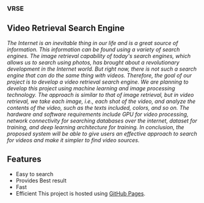 ### VRSE

## Video Retrieval Search Engine

*The Internet is an inevitable thing in our life and is a great source of information. This information can be found using a variety of search engines. The image retrieval capability of today's search engines, which allows us to search using photos, has brought about a revolutionary development in the Internet world. But right now, there is not such a search engine that can do the same thing with videos. Therefore, the goal of our project is to develop a video retrieval search engine. We are planning to develop this project using machine learning and image processing technology. The approach is similar to that of image retrieval, but in video retrieval, we take each image, i.e., each shot of the video, and analyze the contents of the video, such as the texts included, colors, and so on. The hardware and software requirements include GPU for video processing, network connectivity for searching databases over the internet, dataset for training, and deep learning architecture for training. In conclusion, the proposed system will be able to give users an effective approach to search for videos and make it simpler to find video sources.*


## Features

- Easy to search
- Provides Best result
- Fast
- Efficient
This project is hosted using [GitHub Pages](https://pages.github.com/).

